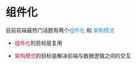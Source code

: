 # 组件化

目前前端最热门话题有两个<font color=#1E90FF>组件化</font> 和 <font color=#1E90FF>架构模式</font>

- <font color=#DD1144>组件化</font>的目标是复用

- <font color=#DD1144>架构模式</font>的目标是解决前端与数据逻辑之间的交互
